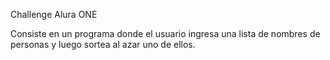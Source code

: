 Challenge Alura ONE

Consiste en un programa donde el usuario ingresa una lista de nombres de personas y luego sortea al azar uno de ellos.
